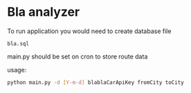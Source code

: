 # Bla analyzer

To run application you would need to create database file 
```
bla.sql
```
main.py should be set on cron to store route data

usage:

```bash
python main.py -d [Y-m-d] blablaCarApiKey fromCity toCity 
```
